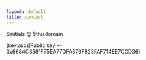 ```yaml
---
layout: default
title: contact
---
```


$initials @ $thisdomain

(key.asc)[Public key -- 0x6684C8561F75EA77DFA376F823FAF714EE7CCD36]

